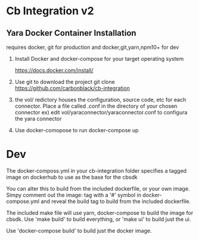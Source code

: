 # Cb Integration v2

## Yara Docker Container Installation

requires docker, git for production and docker,git,yarn,npm10+ for dev

1. Install Docker and docker-compose for your target operating system

	https://docs.docker.com/install/

2. Use git to download the project 
    git clone https://github.com/carbonblack/cb-integration

3. the vol/<connectorname> redictory houses the configuration, source code, etc
for each connector. Place a file called <connectorname>.conf in the directory
 of your chosen connector
    ex) edit vol/yaraconnector/yaraconnector.conf to configura the yara connector

3. Use docker-comopose to run
    docker-compose up 

# Dev

The docker-composs.yml in your cb-integration folder specifies a tagged 
image on dockerhub to use as the base for the cbsdk

You can alter this to build from the included dockerfile, or your own image.
Simpy comment out the image: tag with a '#' symbol in docker-compose.yml
and reveal the build tag to build from the included dockerfile.

The included make file will use yarn, docker-compose to build the image for
cbsdk. 
Use 'make build' to build everything, or 'make ui' to build just the ui.

Use 'docker-compose build' to build just the docker image.

